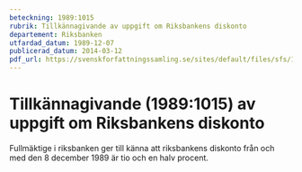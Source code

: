 ```yaml
---
beteckning: 1989:1015
rubrik: Tillkännagivande av uppgift om Riksbankens diskonto
departement: Riksbanken
utfardad_datum: 1989-12-07
publicerad_datum: 2014-03-12
pdf_url: https://svenskforfattningssamling.se/sites/default/files/sfs/1989-12/SFS1989-1015.pdf
---
```


# Tillkännagivande (1989:1015) av uppgift om Riksbankens diskonto

Fullmäktige i riksbanken ger till känna att riksbankens diskonto från och med den 8 december 1989 är tio och en halv procent.